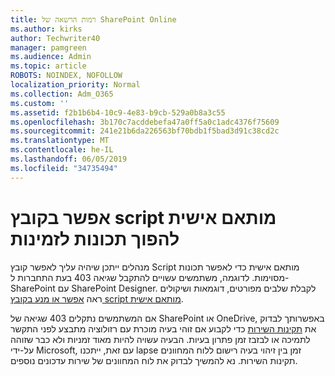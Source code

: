 ```yaml
---
title: רמות הרשאה של SharePoint Online
ms.author: kirks
author: Techwriter40
manager: pamgreen
ms.audience: Admin
ms.topic: article
ROBOTS: NOINDEX, NOFOLLOW
localization_priority: Normal
ms.collection: Adm_O365
ms.custom: ''
ms.assetid: f2b1b6b4-10c9-4e83-b9cb-529a0b8a3c55
ms.openlocfilehash: 3b170c7acddebefa47a0ff5a0c1adc4376f75609
ms.sourcegitcommit: 241e21b6da226563bf70bdb1f5bad3d91c38cd2c
ms.translationtype: MT
ms.contentlocale: he-IL
ms.lasthandoff: 06/05/2019
ms.locfileid: "34735494"
---
```

# <a name="allow-custom-script-to-enable-features"></a>אפשר בקובץ script מותאם אישית להפוך תכונות לזמינות

מנהלים ייתכן שיהיה עליך לאפשר קובץ Script מותאם אישית כדי לאפשר תכונות מסוימות. לדוגמה, משתמשים עשויים להתקבל שגיאה 403 בעת התחברות ל- SharePoint עם SharePoint Designer. לקבלת שלבים מפורטים, דוגמאות ושיקולים ראה [אפשר או מנע בקובץ script מותאם אישית](https://docs.microsoft.com/en-us/sharepoint/allow-or-prevent-custom-script).

אם המשתמשים נתקלים 403 שגיאה של SharePoint או OneDrive, באפשרותך לבדוק את [תקינות השירות](https://admin.microsoft.com/AdminPortal/Home#/servicehealth) כדי לקבוע אם זוהי בעיה מוכרת עם רזולוציה מתבצע לפני התקשר לתמיכה או לבזבז זמן פתרון בעיות. הבעיה עשויה להיות מאוד זמניות ולא כבר שזוהה על-ידי Microsoft, עם זאת, ייתכנו lapse זמן בין זיהוי בעיה רישום ללוח המחוונים תקינות השירות. נא להמשיך לבדוק את לוח המחוונים של שירות עדכונים נוספים.


